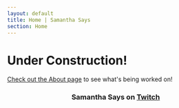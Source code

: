 ```yaml
---
layout: default
title: Home | Samantha Says
section: Home
---
```


<h1>Under Construction!</h1>
<p><a href="about">Check out the About page</a> to see what's being worked on!</p>

<h3 style="text-align:center">Samantha Says on <a href="https://twitch.tv/samanthasays" title="Visit Samantha Says on Twitch" target="_blank">Twitch</a></h3>
<div id="twitch-embed" align="center"></div>
<script src="https://embed.twitch.tv/embed/v1.js"></script>
<script type="text/javascript">
    new Twitch.Embed("twitch-embed", {
        width: 720,
        height: 500,
        channel: "samanthasays",
        muted: true
    });
</script>